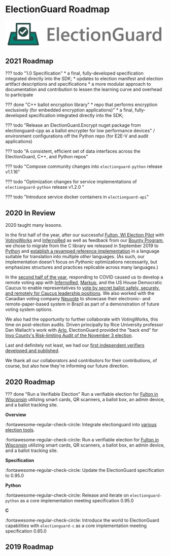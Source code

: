 # ElectionGuard Roadmap

![Microsoft Defending Democracy Program: ElectionGuard](images/electionguard-banner.svg)
## 2021 Roadmap

??? todo "1.0 Specification"
    * a final, fully-developed specification integrated directly into the SDK;
    * updates to election manifest and election artifact descriptions and specifications
    * a more modular approach to documentation and contribution to lessen the learning curve and overhead to participate


??? done "C++ ballot encryption library"
    * repo that performs encryption exclusively (for embedded encryption applications)"
    * a final, fully-developed specification integrated directly into the SDK;

??? todo "Release an ElectionGuard.Encrypt nuget package from electionguard-cpp as a ballot encrypter for low performance devices"
     / environment configurations off the Python repo (for E2E-V and audit applications)

??? todo  "A consistent, efficient set of data interfaces across the ElectionGuard, C++, and Python repos"

??? todo "Compose community changes into `electionguard-python` release v1.1.16"

??? todo "Optimization changes for service implementations of `electionguard-python` release v1.2.0 "

??? todo "Introduce service docker containers in `electionguard-api`"

## 2020 In Review

2020 taught many lessons. 

In the first half of the year, after our successful [Fulton, WI Election Pilot](https://www.cnn.com/2020/02/22/tech/microsoft-election-guard-voting-test/index.html) with [VotingWorks](https://voting.works) and [InfernoRed](https://infernored.com) as well as feedback from our [Bounty Program](https://www.microsoft.com/en-us/msrc/bounty-electionguard), we chose to migrate from the C library we released in September 2019 to [Python](https://github.com/microsoft/electionguard-python) and [establish a revamped reference implementation](https://github.com/microsoft/electionguard-python) in a language suitable for translation into multiple *other* languages. (As such, our implementation doesn't focus on *Pythonic* optimizations necessarily, but  emphasizes structures and practices replicable across many languages.)

In the [second half of the year](https://blogs.microsoft.com/on-the-issues/2020/12/04/electionguard-2020-elections-security-pilot/), responding to COVID caused us to develop a remote voting app with [InfernoRed](https://infernored.com), [Markup](https://markup.law), and the US House Democratic Caucus to enable representatives to [vote by secret ballot safely, securely, and remotely for Caucus leadership positions](https://www.dems.gov/newsroom/press-releases/house-democrats-successfully-conclude-first-ever-virtual-leadership-elections). We also worked with the Canadian voting company [Neuvote](https://neuvote.com) to showcase their electronic- and remote-paper-based system in Brazil as part of a demonstration of future voting system options.

We also had the opportunity to further collaborate with VotingWorks, this time on post-election audits. Driven principally by Rice University professor Dan Wallach's work with [Arlo](https://voting.works/risk-limiting-audits/), ElectionGuard provided the "back end" for [Inyo County's Risk-limiting Audit of the November 3 election](https://elections.inyocounty.us/post-election-audits/).  

Last and definitely not least, we had our [first independent verifiers developed and published](guide/Implementations.md).

We thank all our collaborators and contributors for their contributions, of course, but also how they're informing our future direction.


## 2020 Roadmap

??? done "Run a Verifiable Election"
    Run a verifiable election for [Fulton in Wisconsin](Fulton) utilizing smart cards, QR scanners, a ballot box, an admin device, and a ballot tracking site.

**Overview**

:fontawesome-regular-check-circle: Integrate electionguard into [various election tools](ElectionTools).

:fontawesome-regular-check-circle: Run a verifiable election for [Fulton in Wisconsin](Fulton) utilizing smart cards, QR scanners, a ballot box, an admin device, and a ballot tracking site.

**Specification**

:fontawesome-regular-check-circle: Update the ElectionGuard specification to 0.95.0

**Python**

:fontawesome-regular-check-circle: Release and iterate on `electionguard-python` as a core implementation meeting specification 0.95.0

**C**

:fontawesome-regular-check-circle: Introduce the world to ElectionGuard capabilities with `electionguard-c` as a core implementation meeting specification 0.85.0

## 2019 Roadmap

<!-- Links -->
[ElectionTools]: https://blogs.microsoft.com/on-the-issues/2020/12/04/electionguard-2020-elections-security-pilot/
[Fulton]: https://news.microsoft.com/on-the-issues/2020/05/13/microsoft-electionguard-pilot-wisconsin/

[Python 1.15.0]: https://github.com/microsoft/electionguard-python/releases/tag/1.1.15

